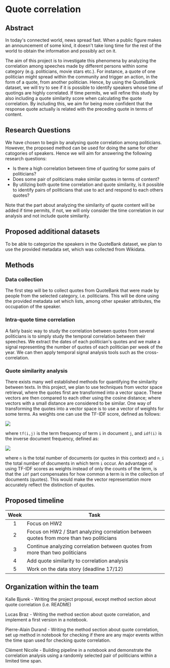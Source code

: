 # Quote correlation
## Abstract
In today's connected world, news spread fast. When a public figure makes an announcement of some kind, it doesn't take long time for the rest of the world to obtain the information and possibly act on it.

The aim of this project is to investigate this phenomena by analyzing the  correlation among speeches made by different persons within some category (e.g. politicians, movie stars etc.). For instance, a quote of one politician might spread within the community and trigger an action, in the form of a quote, from another politician. Hence, by using the QuoteBank dataset, we will try to see if it is possible to identify speakers whose time of quotings are highly correlated. If time permits, we will refine this study by also including a quote similarity score when calculating the quote correlation. By including this, we aim for being more confident that the response quote actually is related with the preceding quote in terms of content.
## Research Questions
We have chosen to begin by analysing quote correlation among politicians. However, the proposed method can be used for doing the same for other catogories of speakers. Hence we will aim for answering the following research questions:
* Is there a high correlation between time of quoting for some pairs of politicians?
* Does some pair of politicians make similar quotes in terms of content?
* By utilizing both quote time correlation and quote similarity, is it possible to identify pairs of politicians that use to act and respond to each others quotes?
  
Note that the part about analyzing the similarity of quote content will be added if time permits, if not, we will only consider the time correlation in our analysis and not include quote similarity.
## Proposed additional datasets
To be able to categorize the speakers in the QuoteBank dataset, we plan to use the provided metadata set, which was collected from Wikidata. 
## Methods
<!-- 
To begin with, we plan to only use quotes from a limited time span, e.g. for one particular year. This is because ....
-->
### Data collection
The first step will be to collect quotes from QuoteBank that were made by people from the selected category, i.e. politicians. This will be done using the provided metadata set which lists, among other speaker attributes, the occupation of the speaker.
### Intra-quote time correlation
A fairly basic way to study the correlation between quotes from several politicians is to simply study the temporal correlation between their speeches.
We extract the dates of each politician's quotes and we make a signal representing the number of quotes of each politician per week of the year. We can then apply temporal signal analysis tools such as the cross-correlation.
### Quote similarity analysis
There exists many well established methods for quantifying the similarity between texts. In this project, we plan to use techniques from vector space retrieval, where the quotes first are transformed into a vector space. These vectors are then compared to each other using the cosine distance; where vectors with a small distance are considered to be similar. One way of transforming the quotes into a vector space is to use a vector of weights for some terms. As weights one can use the TF-IDF score, defined as follows:

<img src="https://render.githubusercontent.com/render/math?math=tf(i,j) \cdot idf(i)">

where `tf(i,j)` is the term frequency of term `i` in document `j`, and `idf(i)` is the inverse document frequency, defined as:

<img src="https://render.githubusercontent.com/render/math?math=idf(i) = log\left(\frac{n}{n_i}\right)">

where `n` is the total number of documents (or quotes in this context) and `n_i` the total number of documents in which term `i` occur. An advantage of using TF-IDF scores as weights instead of only the counts of the term, is that the `idf` part compensates for how common a term is in the collection of documents (quotes). This would make the vector representation more accurately reflect the distinction of quotes. 

## Proposed timeline
| Week |                        Task                        |
|:----:|----------------------------------------------------|
|  1   |                      Focus on HW2                          |
|  2   |                      Focus on HW2 / Start analyzing correlation between quotes from more than two politicians                          |
|  3   |   Continue analyzing correlation between quotes from more than two politicians     |
|  4   |   Add quote similarity to correlation analysis                           |
|  5   |   Work on the data story (deadline 17/12)          |
## Organization within the team
Kalle Bjurek - Writing the project proposal, except method section about quote correlation (i.e. README)

Lucas Braz - Writing the method section about quote correlation, and implement a first version in a notebook.

Pierre-Alain Durand - Writing the method section about quote correlation, set up method in notebook for checking if there are any major events within the time span used for checking quote correlation.

Clément Nicolle - Building pipeline in a notebook and demonstrate the correlation analysis using a randomly selected pair of politicians within a limited time span.